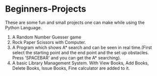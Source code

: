 # Beginners-Projects
These are some fun and small projects one can make while using the Python Language.

1. A Random Number Guesser game 
2. Rock Paper Scissors with Computer.
3. A Program which shows A* search and can be seen in real time.(First select the starting point and the end point and the set up obstacles. Press 'SPACEBAR' and you can get the A* searching).
4. A basic Library Management System. With View Books, Add Books, Delete Books, Issue Books, Fine calculator are added to it.
